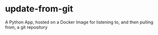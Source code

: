 # update-from-git
A Python App, hosted on a Docker Image for listening to, and then pulling from, a git repository
